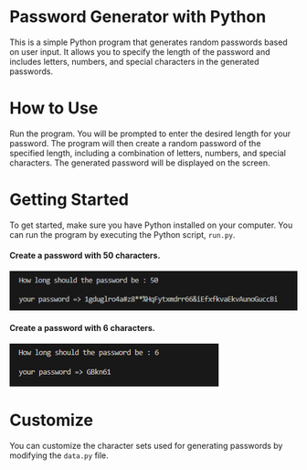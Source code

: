 # Password Generator with Python
This is a simple Python program that generates random passwords based on user input. It allows you to specify the length of the password and includes letters, numbers, and special characters in the generated passwords.

# How to Use
Run the program.
You will be prompted to enter the desired length for your password.
The program will then create a random password of the specified length, including a combination of letters, numbers, and special characters.
The generated password will be displayed on the screen.

# Getting Started
To get started, make sure you have Python installed on your computer. You can run the program by executing the Python script, `run.py`.

#### Create a password with 50 characters.
![Create a password with 50 characters](img/001.PNG)

#### Create a password with 6 characters.
![Create a password with 6 characters](img/002.PNG)

# Customize
You can customize the character sets used for generating passwords by modifying the `data.py` file.
